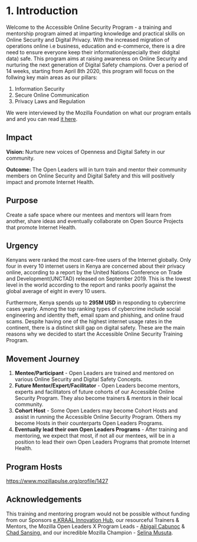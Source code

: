 # 1. Introduction

Welcome to the Accessible Online Security Program -  a training and mentorship program aimed at imparting knowledge and practical skills on Online Security and Digital Privacy. With the increased migration of operations online i.e business, education and e-commerce, there is a dire need to ensure everyone keep their information(especially their didgital data) safe. This program aims at raising awareness on Online Security and nurturing the next generation of Digital Safety champions. Over a period of 14 weeks, starting from April 8th 2020, this program will focus on the follwing key main areas as our pillars:

1. Information Security
2. Secure Online Communication
3. Privacy Laws and Regulation

We were interviewed by the Mozilla Foundation on what our program entails and and you can read [it here](https://foundation.mozilla.org/en/blog/accessible-online-security-open-leaders-x-program/). 

## Impact

__Vision:__ Nurture new voices of Openness and Digital Safety in our community.

__Outcome:__ The Open Leaders will in turn train and mentor their community members on Online Security and Digital Safety and this will positively impact and promote Internet Health.

## Purpose 

Create a safe space where our mentees and mentors will learn from another, share ideas and eventually collaborate on Open Source Projects that promote Internet Health.

## Urgency ##
Kenyans were ranked the most care-free users of the Internet globally. Only four in every 10 internet users in Kenya are concerned about their privacy online, according to a report by the United Nations Conference on Trade and Development(UNCTAD) released on September 2019. This is the lowest level in the world according to the report and ranks poorly against the global average of eight in every 10 users. 

Furthermore, Kenya spends up to __295M USD__ in responding to cybercrime cases yearly. Among the top ranking types of cybercrime include social engineering and identity theft, email spam and phishing, and online fraud scams. Despite having one of the highest internet usage rates in the continent, there is a distinct skill gap on digital safety. These are the main reasons why we decided to start the Accessible Online Security Training Program. 

## Movement Journey ##
1. __Mentee/Participant__ - Open Leaders are trained and mentored on various Online Security and Digital Safety Concepts. 
2. __Future Mentor/Expert/Facilitator__ - Open Leaders become mentors, experts and facilitators of future cohorts of our Accessible Online Security Program. They also become trainers & mentors in their local community.
3. __Cohort Host__ - Some Open Leaders may become Cohort Hosts and assist in running the Accessible Online Security Program. Others my become Hosts in their counterparts Open Leaders Programs.   
4. __Eventually lead their own Open Leaders Programs__ - After training and mentoring, we expect that most, if not all our mentees, will be in a position to lead their own Open Leaders Programs that promote Internet Health.

## Program Hosts 
https://www.mozillapulse.org/profile/1427

## Acknowledgements

This training and mentoring program would not be possible without funding from our Sponsors [e.KRAAL Innovation Hub](https://e-kraal.com/), our resourceful Trainers & Mentors, the Mozilla Open Leaders X Program Leads - [Abigail Cabunoc](https://twitter.com/abbycabs) & [Chad Sansing.](https://twitter.com/chadsansing) and our incredible Mozilla Champion - [Selina Musuta](https://twitter.com/Pumzi_Code). 

